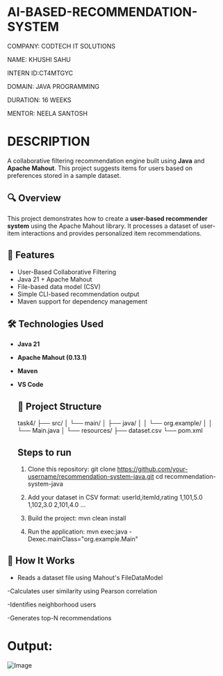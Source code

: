 # AI-BASED-RECOMMENDATION-SYSTEM

COMPANY: CODTECH IT SOLUTIONS

NAME: KHUSHI SAHU

INTERN ID:CT4MTGYC

DOMAIN: JAVA PROGRAMMING

DURATION: 16 WEEKS

MENTOR: NEELA SANTOSH

# DESCRIPTION

A collaborative filtering recommendation engine built using **Java** and **Apache Mahout**. This project suggests items for users based on preferences stored in a sample dataset. 

## 🔍 Overview

This project demonstrates how to create a **user-based recommender system** using the Apache Mahout library. It processes a dataset of user-item interactions and provides personalized item recommendations.

## 📌 Features

- User-Based Collaborative Filtering
- Java 21 + Apache Mahout
- File-based data model (CSV)
- Simple CLI-based recommendation output
- Maven support for dependency management

## 🛠 Technologies Used

- **Java 21**
- **Apache Mahout (0.13.1)**
- **Maven**
- **VS Code**

  ## 📂 Project Structure
  task4/ ├── src/ │ └── main/ │ ├── java/ │ │ └── org.example/ │ │ └── Main.java │ └── resources/ ├── dataset.csv └── pom.xml


  ## Steps to run
  1. Clone this repository:
   git clone https://github.com/your-username/recommendation-system-java.git
   cd recommendation-system-java

  2. Add your dataset in CSV format:
          userId,itemId,rating
          1,101,5.0
          1,102,3.0
          2,101,4.0
           ...
  3. Build the project:
         mvn clean install

  4. Run the application:
        mvn exec:java -Dexec.mainClass="org.example.Main"

## 🧠 How It Works
- Reads a dataset file using Mahout's FileDataModel

-Calculates user similarity using Pearson correlation

-Identifies neighborhood users

-Generates top-N recommendations

# Output:
![Image](https://github.com/user-attachments/assets/4c11254c-6b9a-4735-9e31-62520670beb7)
